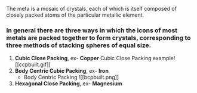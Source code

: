 The meta is a mosaic of crystals, each of which is itself composed of closely packed atoms of the particular metallic element. 
### In general there are three ways in which the icons of most metals are packed together to form crystals, corresponding to three methods of stacking spheres of equal size. 
1. **Cubic Close Packing**, ex- **Copper**
   Cubic Close Packing example![[ccpbuilt.gif]] 
2. **Body Centric Cubic Packing**, ex- **Iron**
   * Body Centric Packing ![[bcpbuilt.png]]
3. **Hexagonal Close Packing**, ex- **Magnesium**
